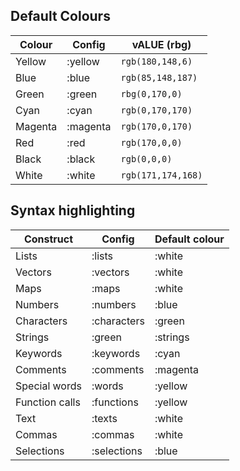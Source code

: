 ## Default Colours

Colour | Config | vALUE (rbg) |
|------|--------|-----|
| Yellow | :yellow | `rgb(180,148,6)` |
| Blue | :blue | `rgb(85,148,187)` |
| Green | :green | `rbg(0,170,0)` |
| Cyan | :cyan | `rgb(0,170,170)` |
| Magenta | :magenta | `rgb(170,0,170)` |
| Red | :red | `rgb(170,0,0)`|
| Black | :black | `rgb(0,0,0)`|
| White | :white | `rgb(171,174,168)` |

## Syntax highlighting

|Construct | Config | Default colour |
|----------|--------|------------------|
|Lists |  :lists | :white |
|Vectors | :vectors | :white |
|Maps | :maps | :white |
|Numbers | :numbers | :blue |
|Characters | :characters |:green |
|Strings | :green | :strings |
|Keywords | :keywords | :cyan |
|Comments | :comments | :magenta |
|Special words| :words | :yellow |
|Function calls |  :functions | :yellow |
|Text | :texts | :white |
|Commas| :commas | :white |
|Selections | :selections | :blue |
